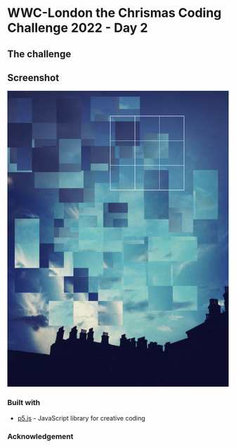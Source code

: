 # WWC-London the Chrismas Coding Challenge 2022 - Day 2

## The challenge

## Screenshot

![screenshot](./assets/screenshot.png)

### Built with

- [p5.js](https://p5js.org/) - JavaScript library for creative coding

### Acknowledgement
